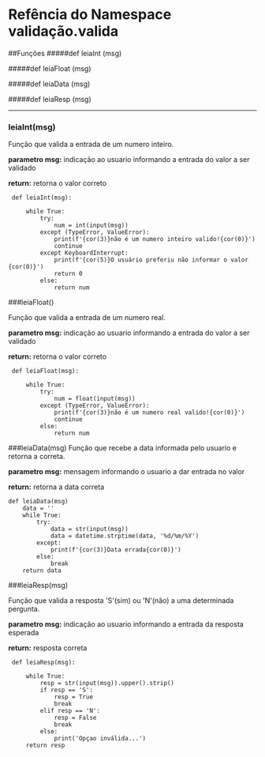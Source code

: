# Refência do Namespace validação.valida
##Funções
#####def leiaInt (msg)
 
#####def leiaFloat (msg)
 
#####def leiaData (msg)
 
#####def leiaResp (msg)
***
### leiaInt(msg)

Função que valida a entrada de um numero inteiro.

__parametro msg:__ indicação ao usuario informando a entrada do valor a ser validado

__return:__ retorna o valor correto

```
 def leiaInt(msg):
     
     while True:
         try:
             num = int(input(msg))
         except (TypeError, ValueError):
             print(f'{cor(3)}não é um numero inteiro valido!{cor(0)}')
             continue
         except KeyboardInterrupt:
             print(f'{cor(5)}O usuário preferiu não informar o valor {cor(0)}')
             return 0
         else:
             return num
```  
  
###leiaFloat()

Função que valida a entrada de um numero real.

__parametro msg:__ indicação ao usuario informando a entrada do valor a ser validado

__return:__ retorna o valor correto

```
 def leiaFloat(msg):
     
     while True:
         try:
             num = float(input(msg))
         except (TypeError, ValueError):
             print(f'{cor(3)}não é um numero real valido!{cor(0)}')
             continue
         else:
             return num
``` 
 ###leiaData(msg)
Função que recebe a data informada pelo usuario e retorna a correta.

__parametro msg:__ mensagem informando o usuario a dar entrada no valor

__return:__ retorna a data correta

 ```
 def leiaData(msg) 
     data = ''
     while True:
         try:
             data = str(input(msg))
             data = datetime.strptime(data, '%d/%m/%Y')
         except:
             print(f'{cor(3)}Data errada{cor(0)}')
         else:
             break
     return data
```   

###leiaResp(msg)

Função que valida a resposta 'S'(sim) ou 'N'(não) a uma determinada pergunta.

__parametro msg:__ indicação ao usuario informando a entrada da resposta esperada

__return:__ resposta correta

```
 def leiaResp(msg):
  
     while True:
         resp = str(input(msg)).upper().strip()
         if resp == 'S':
             resp = True
             break
         elif resp == 'N':
             resp = False
             break
         else:
             print('Opçao inválida...')
     return resp
```